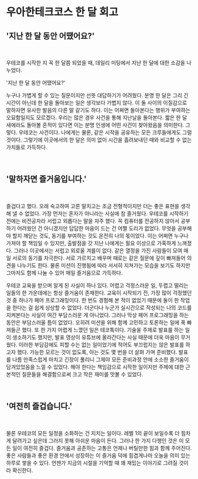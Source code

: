 # 우아한테크코스 한 달 회고

## '지난 한 달 동안 어땠어요?'

<br />

우테코를 시작한 지 꼭 한 달쯤 되었을 때, 데일리 미팅에서 지난 한 달에 대한 소감을 나누었다.

'지난 한 달 동안 어땠어요?'

누구나 가볍게 할 수 있는 질문이지만 선뜻 대답하기가 어려웠다. 분명 한 달은 그리 긴 시간이 아닌데 한 달을 돌아보는 일은 생각보다 가볍지 않다. 이 둘 사이의 이질감으로 말하자면 유사한 발음의 다른 말 같기도 하다. 이는 어쩌면 돌아본다는 행위가 부여하는 오묘함일지도 모르겠다. 우리는 많은 경우 사건을 통해 지난날을 돌아본다. 짧은 한 달 새에라도 돌아볼 흔적이 있다면 이는 분명 인생에 어떤 사건이 찾아왔음을 의미한다. 그렇다. 우테코는 사건이다. 나에게는 물론, 같은 시작을 공유하는 모든 크루들에게도 그럴 것이다. 그렇기에 이곳에서의 한 달은 의미 없이 시간을 흘려보내던 때와 비교할 수 없는 가치들로 가득하다.

<br />

## '말하자면 즐거움입니다.'

<br />

즐겁다고 했다. 오래 숙고하여 고른 말치고는 조금 전형적이지만 더는 좋은 표현을 생각해 낼 수 없었다. 가장 먼저는 혼자가 아니라는 사실에 참 즐거웠다. 우테코를 시작하기 전에는 비전공자라 서럽고 외롭다는 말을 자주 했다. 꼭 컴퓨터를 전공하지 않아서 공부하기 어려웠던 건 아니겠지만 답답한 마음이 드는 건 어쩔 도리가 없었다. 무엇을 공부해야 할지 깨닫는 것도, 동기를 부여하는 것도 온전히 나의 몫이었다. 이는 어쩌면 누구나 가져야 할 책임일 수 있지만, 출발점을 갓 지난 나에게는 필요 이상으로 가혹하게 느껴졌다. 그러나 이곳에서는 서럽고 외로울 겨를이 없다. 같은 열정을 가진 사람들이 모여 매일 서로의 동기를 자극한다. 서로 가르치고 배우며 때로는 같은 질문에 깊이 빠져들어 의견을 나누기도 한다. 물론 미션이 진행됨에 따라 서서히 지쳐가는 모습을 보기도 하지만 그마저도 함께 나눌 수 있어 매일 즐거움으로 가득하다.

우테코 교육을 받으며 알게 된 사실이 하나 있다. 어렵고 걱정스러운 일, 두렵고 떨리는 일들의 한 가운데에는 항상 즐거움이 존재한다. 교육이 시작되기 전, 가장 많이 걱정했던 것 중 하나가 페어 프로그래밍이다. 한 번도 경험해 본 적이 없었기 때문에 둘이 한 작업을 한다는 걸 쉽게 상상할 수 없었다. 더군다나 누군가 실시간으로 작성되는 나의 코드를 지켜본다는 사실이 여간 부담스러운 게 아니었다. 그러나 막상 페어 프로그래밍을 하는 동안은 부담스러울 틈이 없었다. 오히려 미션을 위해 함께 고민하고 토론하는 일에 푹 빠져들곤 했다. 또 한 가지 어렵게 느꼈던 일은 테코톡이다. 기술을 주제로 발표를 하는 일이 생소하기도 했지만, 발표 영상이 유튜브에 올라간다는 사실 때문에 더욱 마음이 무거웠다. 이러한 부담감에도 피할 수는 없는 일이었기에 적어도 부끄럽지는 않은 발표를 하고자 했다. 가능한 모르는 것이 없도록, 아는 것도 몇 번을 더 살펴 가며 준비했다. 발표를 나름 만족스럽게 마치고 긴장이 풀리니 그제야 모든 준비과정 안에 소소한 즐거움이 담겨있었음을 느낄 수 있었다. 해야 한다는 책임감으로 시작한 일이지만 주제에 대한 근본적인 질문들을 해결함으로써 크고 작은 재미를 맛볼 수 있었다.

<br />

## '여전히 즐겁습니다.'

<br />

물론 우테코의 모든 일정을 소화하는 건 지치는 일이다. 레벨 1의 끝이 보일수록 더 힘차게 달려가고 싶은데 그러지 못해 아쉬운 마음이 든다. 그러나 한 가지 다행인 것은 이 모든 일이 여전히 즐겁다. 즐거움과 공존하는 고통은 언제나 버틸만한 힘과 함께 주어진다. 좋은 사람들과 좋은 환경 안에서 성장하는 이 즐거움 덕에 힘겹게나마 오늘을 의미 있는 하루로 쌓을 수 있다. 언젠가 지금의 시절을 기억할 때 꽤 재밌는 이야기로 그려질 것이라 확신한다.
